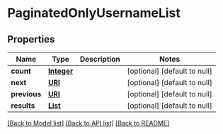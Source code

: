 # PaginatedOnlyUsernameList
## Properties

Name | Type | Description | Notes
------------ | ------------- | ------------- | -------------
**count** | [**Integer**](integer.md) |  | [optional] [default to null]
**next** | [**URI**](URI.md) |  | [optional] [default to null]
**previous** | [**URI**](URI.md) |  | [optional] [default to null]
**results** | [**List**](OnlyUsername.md) |  | [optional] [default to null]

[[Back to Model list]](../README.md#documentation-for-models) [[Back to API list]](../README.md#documentation-for-api-endpoints) [[Back to README]](../README.md)

